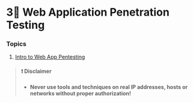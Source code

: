 # 3⃣ Web Application Penetration Testing

### Topics

1. [Intro to Web App Pentesting](web-application-penetration-testing/3.1-intro-to-web-app-pentesting.md)

> #### ❗ Disclaimer
>
> * **Never use tools and techniques on real IP addresses, hosts or networks without proper authorization!**
